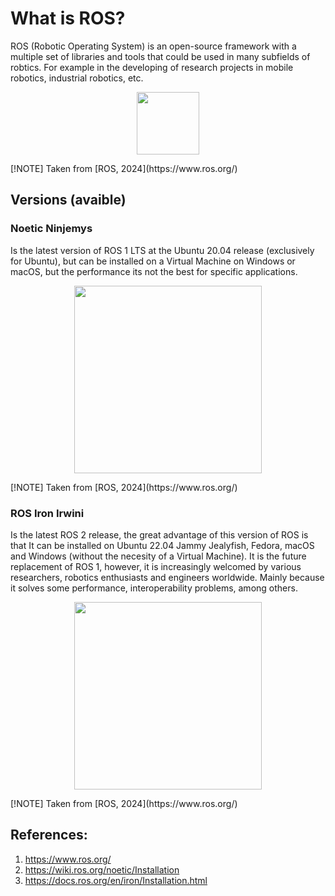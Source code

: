 # What is ROS?
<!--

Busque una definición de que es ROS y sus principales ventajas
-->
ROS (Robotic Operating System) is an open-source framework with a multiple set of libraries and tools that could be used in many subfields of robtics. For example in the developing of research projects in mobile robotics, industrial robotics, etc. 

<p align="center">
<img align="center" height="100" src="https://github.com/mobile-robotics-unal/intro2ROS/assets/161974694/f1adabe4-51d6-405f-afc5-ba881cd93fa8">  
</p>
[!NOTE] Taken from [ROS, 2024](https://www.ros.org/)

## Versions (avaible)
### Noetic Ninjemys
Is the latest version of ROS 1 LTS at the Ubuntu 20.04 release (exclusively for Ubuntu), but can be installed on a Virtual Machine on Windows or macOS, but the performance its not the best for specific applications.

<p align="center">
<img align="center" height="300" src="https://github.com/mobile-robotics-unal/intro2ROS/assets/161974694/1d222888-60a7-4940-8093-4c97b87d21a7">  
</p>
[!NOTE] Taken from [ROS, 2024](https://www.ros.org/)

### ROS Iron Irwini
Is the latest ROS 2 release, the great advantage of this version of ROS is that It can be installed on Ubuntu 22.04 Jammy Jealyfish, Fedora, macOS and Windows (without the necesity of a Virtual Machine). It is the future replacement of ROS 1, however, it is increasingly welcomed by various researchers, robotics enthusiasts and engineers worldwide. Mainly because it solves some performance, interoperability problems, among others.

<p align="center">
<img align="center" height="300" src="https://github.com/mobile-robotics-unal/intro2ROS/assets/161974694/0eca6c8a-37c5-4f54-aced-9cbad94c3d1b">  
</p>
[!NOTE] Taken from [ROS, 2024](https://www.ros.org/)

## References:
1. https://www.ros.org/
2. https://wiki.ros.org/noetic/Installation
3. https://docs.ros.org/en/iron/Installation.html


